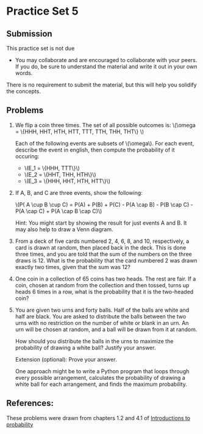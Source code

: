 # Practice Set 5

## Submission

This practice set is not due 

- You may collaborate and are encouraged to collaborate with your peers. If you do, be sure to understand the material and write it out in your own words.

There is no requirement to submit the material, but this will help you solidify the concepts.

## Problems


1. We flip a coin three times. The set of all possible outcomes is:
\\(\omega = \\{HHH, HHT, HTH, HTT, TTT, TTH, THH, THT\\} \\)

    Each of the following events are subsets of \\(\omega\\). For each event, 
    describe the event in english, then compute the probability of it occuring:

    - \\(E_1 = \\{HHH, TTT\\}\\)
    - \\(E_2 = \\{HHT, THH, HTH\\}\\)
    - \\(E_3 = \\{HHH, HHT, HTH, HTT\\}\\)

2. If A, B, and C are three events, show the following: 

    \\(P( A \cup B \cup C) = P(A) + P(B) + P(C) - P(A \cap B) - P(B \cap C) - P(A \cap C) + P(A \cap B \cap C)\\)

   Hint: You might start by showing the result for just events A and B. It may 
   also help to draw a Venn diagram. 

3. From a deck of five cards numbered 2, 4, 6, 8, and 10, respectively, a card is drawn at random, then placed back in the deck. This is done three times, and you are told that the sum of the numbers on the three draws is 12. What is the probability that the card numbered 2 was drawn exactly two times, given that the sum was 12?

4. One coin in a collection of 65 coins has two heads. The rest are fair. If a coin, chosen at random from the collection and then tossed, turns up heads 6 times in a row, what is the probability that it is the two-headed coin? 

5. You are given two urns and forty balls. Half of the balls are white and half 
  are black. You are asked to distribute the balls between the two urns with no 
  restriction on the number of white or blank in an urn. An urn will be chosen 
  at random, and a ball will be drawn from it at random. 

    How should you distribute the balls in the urns to maximize the probability 
    of drawing a white ball? Justify your answer.

    Extension (optional): Prove your answer. 

    One approach might be to write a Python program that loops through every 
    possible arrangement, calculates the probability of drawing a white ball 
    for each arrangement, and finds the maximum probability.

## References: 

These problems were drawn from chapters 1.2 and 4.1 of [Introductions to probability](https://open.umn.edu/opentextbooks/textbooks/21)
